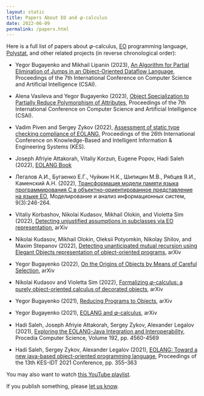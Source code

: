 ```yaml
---
layout: static
title: Papers About EO and 𝜑-calculus
date: 2022-06-09
permalink: /papers.html
---
```


Here is a full list of papers about 𝜑-calculus,
[EO](https://www.eolang.org) programming language,
[Polystat](https://www.polystat.org),
and other related projects (in reverse chronological order):

* Yegor Bugayenko and Mikhail Lipanin (2023),
[An Algorithm for Partial Elimination of Jumps in an Object-Oriented Dataflow Language](https://dl.acm.org/doi/10.1145/3638584.3638679),
Proceedings of the 7th International Conference on Computer Science and Artificial Intelligence (CSAI).

* Alena Vasileva and Yegor Bugayenko (2023),
[Object Specialization to Partially Reduce Polymorphism of Attributes](https://dl.acm.org/doi/10.1145/3638584.3638674),
Proceedings of the 7th International Conference on Computer Science and Artificial Intelligence (CSAI).

* Vadim Piven and Sergey Zykov (2022),
[Assessment of static type checking compliance of EOLANG](https://www.sciencedirect.com/science/article/pii/S1877050922013795),
Proceedings of the 26th International Conference on Knowledge-Based and Intelligent Information & Engineering Systems (KES).

* Joseph Afriyie Attakorah, Vitaliy Korzun, Eugene Popov, Hadi Saleh (2022),
[EOLANG Book](https://www.objectionary.com/eo-book/book.pdf)

* Легалов А.И., Бугаенко Е.Г., Чуйкин Н.К., Шипицин М.В., Рябцев Я.И., Каменский А.Н. (2022),
[Трансформация модели памяти языка программирования C в объектно-ориентированное представление на языке EO](https://www.mais-journal.ru/jour/article/view/1715),
Моделирование и анализ информационных систем, 9(3):246-264.

* Vitaliy Korbashov, Nikolai Kudasov, Mikhail Olokin, and Violetta Sim (2022),
[Detecting unjustified assumptions in subclasses via EO representation](https://arxiv.org/abs/2209.01803),
arXiv

* Nikolai Kudasov, Mikhail Olokin, Oleksii Potyomkin, Nikolay Shilov, and Maxim Stepanov (2022),
[Detecting unanticipated mutual recursion using Elegant Objects representation of object-oriented programs](https://arxiv.org/abs/2209.01803),
arXiv

* Yegor Bugayenko (2022),
[On the Origins of Objects by Means of Careful Selection](https://arxiv.org/abs/2206.02585),
arXiv

* Nikolai Kudasov and Violetta Sim (2022),
[Formalizing 𝜑-calculus: a purely object-oriented calculus of decorated objects](https://arxiv.org/abs/2204.07454),
arXiv

* Yegor Bugayenko (2021),
[Reducing Programs to Objects](https://arxiv.org/abs/2112.11988),
arXiv

* Yegor Bugayenko (2021),
[EOLANG and 𝜑-calculus](https://arxiv.org/abs/2111.13384),
arXiv

* Hadi Saleh, Joseph Afriyie Attakorah, Sergey Zykov, Alexander Legalov (2021),
[Exploring the EOLANG-Java Integration and Interoperability](https://www.sciencedirect.com/science/article/pii/S1877050921019736),
Procedia Computer Science, Volume 192, pp. 4560-4569

* Hadi Saleh, Sergey Zykov, Alexander Legalov (2021),
[EOLANG: Toward a new java-based object-oriented programming language](https://link.springer.com/chapter/10.1007/978-981-16-2765-1_30),
Proceedings of the 13th KES-IDT 2021 Conference, pp. 355–363

You may also want to watch
[this YouTube playlist](https://www.youtube.com/playlist?list=PLaIsQH4uc08wnU7X5ZKdDHjJ8zOb1sUIl).

If you publish something, please [let us know](mailto:team@eolang.org).
